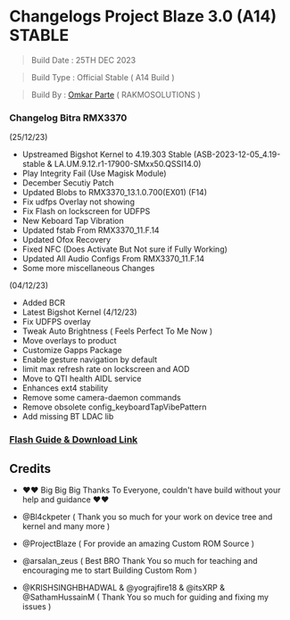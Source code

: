#  Changelogs Project Blaze 3.0 (A14) STABLE

>   Build Date : 25TH DEC 2023

>   Build Type : Official Stable ( A14 Build )

>   Build By : [Omkar Parte](https://t.me/rakmoparte) ( RAKMOSOLUTIONS )

### Changelog Bitra RMX3370

(25/12/23)

- Upstreamed Bigshot Kernel to 4.19.303 Stable
(ASB-2023-12-05_4.19-stable & LA.UM.9.12.r1-17900-SMxx50.QSSI14.0)
- Play Integrity Fail (Use Magisk Module)
- December Secutiy Patch
- Updated Blobs to RMX3370_13.1.0.700(EX01) (F14)
- Fix udfps Overlay not showing
- Fix Flash on lockscreen for UDFPS
- New Keboard Tap Vibration
- Updated fstab From RMX3370_11.F.14
- Updated Ofox Recovery
- Fixed NFC (Does Activate But Not sure if Fully Working)
- Updated All Audio Configs From RMX3370_11.F.14
- Some more miscellaneous Changes

(04/12/23)

- Added BCR
- Latest Bigshot Kernel (4/12/23)
- Fix UDFPS overlay
- Tweak Auto Brightness ( Feels Perfect To Me Now )
- Move overlays to product
- Customize Gapps Package
- Enable gesture navigation by default
- limit max refresh rate on lockscreen and AOD
- Move to QTI health AIDL service
- Enhances ext4 stability
- Remove some camera-daemon commands
- Remove obsolete config_keyboardTapVibePattern
- Add missing BT LDAC lib


###  [Flash Guide & Download Link](https://github.com/RAKMOSOLUTIONS/NOTES/blob/main/CHANGELOG/Blaze-Flash-Guide.md)

## Credits

- ❤️❤️ Big Big Big Thanks To Everyone, couldn't have build without your help and guidance ❤️❤️

- @Bl4ckpeter ( Thank you so much for your work on device tree and kernel and many more )
- @ProjectBlaze ( For provide an amazing Custom ROM Source )
- @arsalan_zeus ( Best BRO Thank You so much for teaching and encouraging me to start Building Custom Rom )
- @KRISHSINGHBHADWAL & @yograjfire18 & @itsXRP & @SathamHussainM ( Thank You so much for guiding and fixing my issues )
